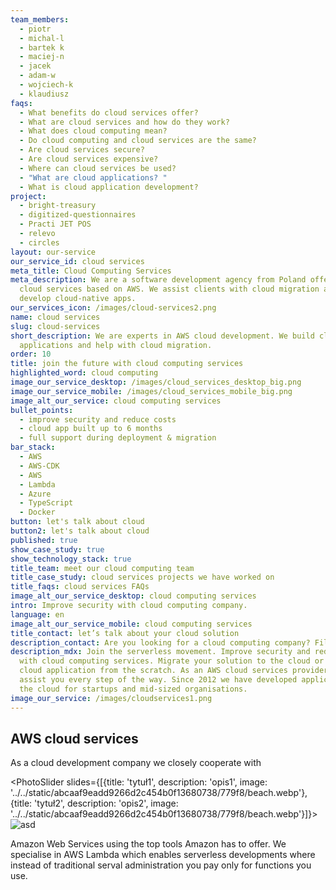 ```yaml
---
team_members:
  - piotr
  - michal-l
  - bartek k
  - maciej-n
  - jacek
  - adam-w
  - wojciech-k
  - klaudiusz
faqs:
  - What benefits do cloud services offer?
  - What are cloud services and how do they work?
  - What does cloud computing mean?
  - Do cloud computing and cloud services are the same?
  - Are cloud services secure?
  - Are cloud services expensive?
  - Where can cloud services be used?
  - "What are cloud applications? "
  - What is cloud application development?
project:
  - bright-treasury
  - digitized-questionnaires
  - Practi JET POS
  - relevo
  - circles
layout: our-service
our_service_id: cloud services
meta_title: Cloud Computing Services
meta_description: We are a software development agency from Poland offering
  cloud services based on AWS. We assist clients with cloud migration and
  develop cloud-native apps.
our_services_icon: /images/cloud-services2.png
name: cloud services
slug: cloud-services
short_description: We are experts in AWS cloud development. We build cloud
  applications and help with cloud migration.
order: 10
title: join the future with cloud computing services
highlighted_word: cloud computing
image_our_service_desktop: /images/cloud_services_desktop_big.png
image_our_service_mobile: /images/cloud_services_mobile_big.png
image_alt_our_service: cloud computing services
bullet_points:
  - improve security and reduce costs
  - cloud app built up to 6 months
  - full support during deployment & migration
bar_stack:
  - AWS
  - AWS-CDK
  - AWS
  - Lambda
  - Azure
  - TypeScript
  - Docker
button: let's talk about cloud
button2: let's talk about cloud
published: true
show_case_study: true
show_technology_stack: true
title_team: meet our cloud computing team
title_case_study: cloud services projects we have worked on
title_faqs: cloud services FAQs
image_alt_our_service_desktop: cloud computing services
intro: Improve security with cloud computing company.
language: en
image_alt_our_service_mobile: cloud computing services
title_contact: let’s talk about your cloud solution
description_contact: Are you looking for a cloud computing company? Fill out the form below.
description_mdx: Join the serverless movement. Improve security and reduce costs
  with cloud computing services. Migrate your solution to the cloud or develop a
  cloud application from the scratch. As an AWS cloud services provider, we will
  assist you every step of the way. Since 2012 we have developed applications in
  the cloud for startups and mid-sized organisations.
image_our_service: /images/cloudservices1.png
---
```

## AWS cloud services

As a cloud development company we closely cooperate with 


<PhotoSlider slides={[{title: 'tytuł1', description: 'opis1', image: '../../static/abcaaf9eadd9266d2c454b0f13680738/779f8/beach.webp'},{title: 'tytuł2', description: 'opis2', image: '../../static/abcaaf9eadd9266d2c454b0f13680738/779f8/beach.webp'}]}>
![asd](../../static/abcaaf9eadd9266d2c454b0f13680738/779f8/beach.webp)
</PhotoSlider>


Amazon Web Services using the top tools Amazon has to offer. We specialise in AWS Lambda which enables serverless developments where instead of traditional serval administration you pay only for functions you use.

